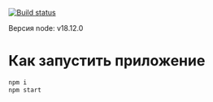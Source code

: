 [![Build status](https://ci.appveyor.com/api/projects/status/36x7e4hmn36m86nd?svg=true)](https://ci.appveyor.com/project/Zicio/contacts-front)

Версия node: v18.12.0

# Как запустить приложение
```sh
npm i
npm start
```
